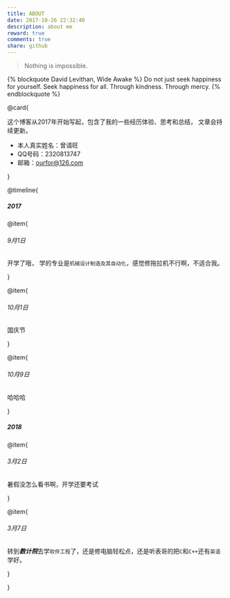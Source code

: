 ```yaml
---
title: ABOUT
date: 2017-10-26 22:32:40
description: about me
reward: true
comments: true
share: github
---
```


> Nothing is impossible.

{% blockquote David Levithan, Wide Awake %}
Do not just seek happiness for yourself. Seek happiness for all. Through kindness. Through mercy.
{% endblockquote %}

@card{

这个博客从2017年开始写起，包含了我的一些经历体验、思考和总结，
文章会持续更新。
* 本人真实姓名：曾谞旺  
* QQ号码：2320813747  
* 邮箱：ourfor@126.com

}

@timeline{

##### 2017

@item{

###### 9月1日

开学了哦， 学的专业是` 机械设计制造及其自动化 `，感觉修拖拉机不行啊，不适合我。

}

@item{

###### 10月1日

国庆节 

}

@item{
	
###### 10月9日

哈哈哈

}

##### 2018

@item{
	
###### 3月2日

暑假没怎么看书啊，开学还要考试

}

@item{
	
###### 3月7日   

转到***数计院***去学` 软件工程 `了，还是修电脑轻松点，还是听表哥的把` C `和` C++ `还有` 英语 `学好。

}



}


